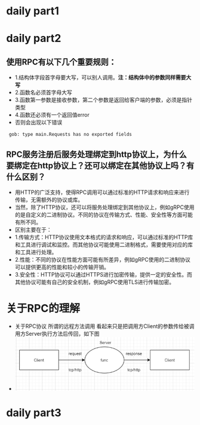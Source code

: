 # daily part1

# daily part2
## 使用RPC有以下几个重要规则：
* 1.结构体字段首字母要大写，可以别人调用。**注：结构体中的参数同样需要大写**
* 2.函数名必须首字母大写
* 3.函数第一参数是接收参数，第二个参数是返回给客户端的参数，必须是指针类型
* 4.函数还必须有一个返回值error
* 否则会出现以下错误
```
 gob: type main.Requests has no exported fields
```
## RPC服务注册后服务处理绑定到http协议上，为什么要绑定在http协议上？还可以绑定在其他协议上吗？有什么区别？
* 用HTTP的广泛支持，使得RPC调用可以通过标准的HTTP请求和响应来进行传输，无需额外的协议或库。
* 当然，除了HTTP协议，还可以将服务处理绑定到其他协议上，例如gRPC使用的是自定义的二进制协议。不同的协议在传输方式、性能、安全性等方面可能有所不同。
* 区别主要在于：
* 1.传输方式：HTTP协议使用文本格式的请求和响应，可以通过标准的HTTP库和工具进行调试和监控。而其他协议可能使用二进制格式，需要使用对应的库和工具进行处理。
* 2.性能：不同的协议在性能方面可能有所差异，例如gRPC使用的二进制协议可以提供更高的性能和较小的传输开销。
* 3.安全性：HTTP协议可以通过HTTPS进行加密传输，提供一定的安全性。而其他协议可能有自己的安全机制，例如gRPC使用TLS进行传输加密。
# 关于RPC的理解
* 关于RPC协议 所谓的远程方法调用 看起来只是把调用方Client的参数传给被调用方Server执行方法后传回，如下图
* ![RPC](image/2.jpeg)
# daily part3
